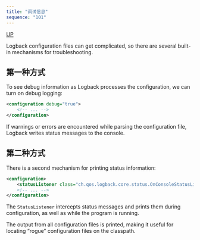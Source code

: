 ```yaml
---
title: "调试信息"
sequence: "101"
---
```


[UP](/java/java-logging-index.html)


Logback configuration files can get complicated, so there are several built-in mechanisms for troubleshooting.

## 第一种方式

To see debug information as Logback processes the configuration, we can turn on debug logging:

```xml
<configuration debug="true">
    <!-- ... -->
</configuration>
```

If warnings or errors are encountered while parsing the configuration file,
Logback writes status messages to the console.

## 第二种方式

There is a second mechanism for printing status information:

```xml
<configuration>
    <statusListener class="ch.qos.logback.core.status.OnConsoleStatusListener"/>
    <!-- ... -->
</configuration>
```

The `StatusListener` intercepts status messages and prints them during configuration,
as well as while the program is running.

The output from all configuration files is printed,
making it useful for locating “rogue” configuration files on the classpath.
